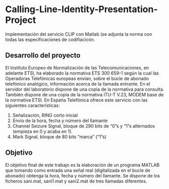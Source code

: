 # Calling-Line-Identity-Presentation-Project
Implementación del servicio CLIP con Matlab (se adjunta la norma con todas las especificaciones de codifiacicón.

## Desarrollo del proyecto

El Instituto Europeo de Normalización de las Telecomunicaciones, en adelante ETSI, ha elaborado la normativa
ETS 300 659-1 según la cual las Operadoras Telefónicas europeas envían, sobre el bucle de abonado telefónico
analógico, información acerca de la llamada entrante. En el servidor del laboratorio dispone de una copia de la
normativa para consulta. También dispone de una copia de la normativa ITU-T V.23, MODEM base de la
normativa ETSI.
En España Telefónica ofrece este servicio con las siguientes características:
1. Señalización, RING corto inicial
2. Envío de la hora, fecha y número del llamante
3. Channel Seizure Signal, bloque de 290 bits de “0”s y “1”s alternados (empieza en 0 y acaba en 1).
4. Mark Signal, bloque de 80 bits “marca” (“1”s)

## Objetivo
El objetivo final de este trabajo es la elaboración de un programa MATLAB que tomando como entrada una
señal real (digitalizada en el bucle de abonado) obtenga la hora, fecha y número del llamante. Se dispone de los
ficheros sani.mat, sani1.mat y sani2.mat de tres llamadas diferentes.
